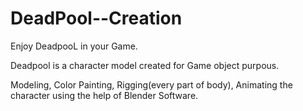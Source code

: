 # DeadPool--Creation

Enjoy DeadpooL in your Game.

Deadpool is a character model created for Game object purpous.

Modeling, Color Painting, Rigging(every part of body), Animating the character using the help of Blender Software.
